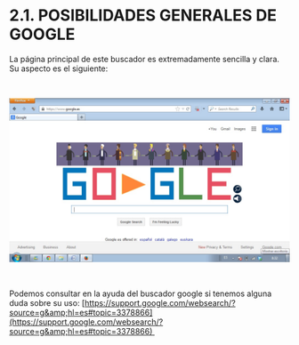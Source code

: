 
# 2.1. POSIBILIDADES GENERALES DE GOOGLE

La página principal de este buscador es extremadamente sencilla y clara. Su aspecto es el siguiente:

 


![4.7. Google. Captura de pantalla.](img/google.jpg)

 

 

Podemos consultar en la ayuda del buscador google si tenemos alguna duda sobre su uso: [https://support.google.com/websearch/?source=g&amp;hl=es#topic=3378866](https://support.google.com/websearch/?source=g&amp;hl=es#topic=3378866) 

